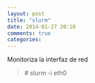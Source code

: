 ```yaml
---
layout: post
title: "slurm"
date: 2014-01-27 20:10
comments: true
categories: 
---
```

Monitoriza la interfaz de red 

>\# slurm -i eth0 

